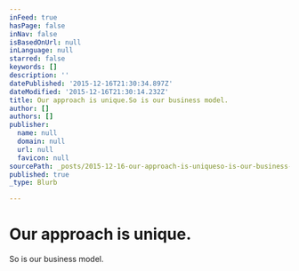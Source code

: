 ```yaml
---
inFeed: true
hasPage: false
inNav: false
isBasedOnUrl: null
inLanguage: null
starred: false
keywords: []
description: ''
datePublished: '2015-12-16T21:30:34.897Z'
dateModified: '2015-12-16T21:30:14.232Z'
title: Our approach is unique.So is our business model.
author: []
authors: []
publisher:
  name: null
  domain: null
  url: null
  favicon: null
sourcePath: _posts/2015-12-16-our-approach-is-uniqueso-is-our-business-model.md
published: true
_type: Blurb

---
```

# 

# Our approach is unique.  
So is our business model.